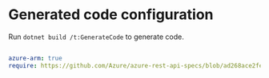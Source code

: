 # Generated code configuration

Run `dotnet build /t:GenerateCode` to generate code.

``` yaml

azure-arm: true
require: https://github.com/Azure/azure-rest-api-specs/blob/ad268ace2fe44de1d3d00a4f8577c25232ab4a01/specification/dns/resource-manager/readme.md
 

```
